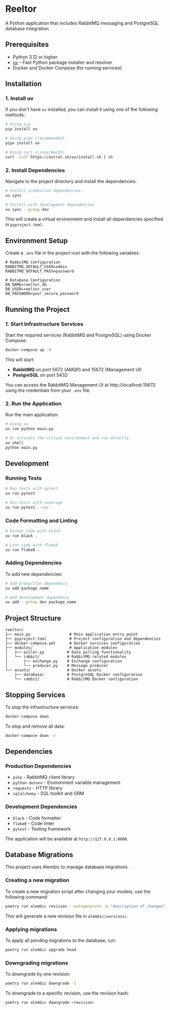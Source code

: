 # Reeltor

A Python application that includes RabbitMQ messaging and PostgreSQL database integration.

## Prerequisites

- Python 3.12 or higher
- [uv](https://docs.astral.sh/uv/) - Fast Python package installer and resolver
- Docker and Docker Compose (for running services)

## Installation

### 1. Install uv

If you don't have `uv` installed, you can install it using one of the following methods:

```bash
# Using pip
pip install uv

# Using pipx (recommended)
pipx install uv

# Using curl (Linux/macOS)
curl -LsSf https://astral.sh/uv/install.sh | sh
```

### 2. Install Dependencies

Navigate to the project directory and install the dependencies:

```bash
# Install production dependencies
uv sync

# Install with development dependencies
uv sync --group dev
```

This will create a virtual environment and install all dependencies specified in `pyproject.toml`.

## Environment Setup

Create a `.env` file in the project root with the following variables:

```env
# RabbitMQ Configuration
RABBITMQ_DEFAULT_USER=admin
RABBITMQ_DEFAULT_PASS=password

# Database Configuration
DB_NAME=reeltor_db
DB_USER=reeltor_user
DB_PASSWORD=your_secure_password
```

## Running the Project

### 1. Start Infrastructure Services

Start the required services (RabbitMQ and PostgreSQL) using Docker Compose:

```bash
docker-compose up -d
```

This will start:
- **RabbitMQ** on port 5672 (AMQP) and 15672 (Management UI)
- **PostgreSQL** on port 5432

You can access the RabbitMQ Management UI at http://localhost:15672 using the credentials from your `.env` file.

### 2. Run the Application

Run the main application:

```bash
# Using uv
uv run python main.py

# Or activate the virtual environment and run directly
uv shell
python main.py
```

## Development

### Running Tests

```bash
# Run tests with pytest
uv run pytest

# Run tests with coverage
uv run pytest --cov
```

### Code Formatting and Linting

```bash
# Format code with black
uv run black .

# Lint code with flake8
uv run flake8 .
```

### Adding Dependencies

To add new dependencies:

```bash
# Add production dependency
uv add package_name

# Add development dependency
uv add --group dev package_name
```

## Project Structure

```
reeltor/
├── main.py                 # Main application entry point
├── pyproject.toml          # Project configuration and dependencies
├── docker-compose.yml      # Docker services configuration
├── modules/                # Application modules
│   ├── puller.py          # Data pulling functionality
│   └── rabbit/            # RabbitMQ related modules
│       ├── exchange.py    # Exchange configuration
│       └── producer.py    # Message producer
└── assets/                # Docker assets
    ├── database/          # PostgreSQL Docker configuration
    └── rabbit/            # RabbitMQ Docker configuration
```

## Stopping Services

To stop the infrastructure services:

```bash
docker-compose down
```

To stop and remove all data:

```bash
docker-compose down -v
```

## Dependencies

### Production Dependencies
- `pika` - RabbitMQ client library
- `python-dotenv` - Environment variable management
- `requests` - HTTP library
- `sqlalchemy` - SQL toolkit and ORM

### Development Dependencies
- `black` - Code formatter
- `flake8` - Code linter
- `pytest` - Testing framework

The application will be available at `http://127.0.0.1:8000`.

## Database Migrations

This project uses Alembic to manage database migrations.

### Creating a new migration

To create a new migration script after changing your models, use the following command:

```bash
poetry run alembic revision --autogenerate -m "description of changes"
```

This will generate a new revision file in `alembic/versions/`.

### Applying migrations

To apply all pending migrations to the database, run:

```bash
poetry run alembic upgrade head
```

### Downgrading migrations

To downgrade by one revision:

```bash
poetry run alembic downgrade -1
```

To downgrade to a specific revision, use the revision hash:

```bash
poetry run alembic downgrade <revision>